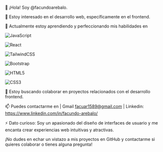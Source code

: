 👋 ¡Hola! Soy @facundoarebalo.

👀 Estoy interesado en el desarrollo web, específicamente en el frontend.

🌱 Actualmente estoy aprendiendo y perfeccionando mis habilidades en 


![JavaScript](https://img.shields.io/badge/javascript-%23323330.svg?style=for-the-badge&logo=javascript&logoColor=%23F7DF1E)

![React](https://img.shields.io/badge/react-%2320232a.svg?style=for-the-badge&logo=react&logoColor=%2361DAFB) 

![TailwindCSS](https://img.shields.io/badge/tailwindcss-%2338B2AC.svg?style=for-the-badge&logo=tailwind-css&logoColor=white) 

![Bootstrap](https://img.shields.io/badge/bootstrap-%238511FA.svg?style=for-the-badge&logo=bootstrap&logoColor=white)

![HTML5](https://img.shields.io/badge/html5-%23E34F26.svg?style=for-the-badge&logo=html5&logoColor=white) 

![CSS3](https://img.shields.io/badge/css3-%231572B6.svg?style=for-the-badge&logo=css3&logoColor=white)


💞️ Estoy buscando colaborar en proyectos relacionados con el desarrollo frontend.


📫 Puedes contactarme en | Gmail facuar1589@gmail.com | Linkedin: https://www.linkedin.com/in/facundo-arebalo/


⚡ Dato curioso: Soy un apasionado del diseño de interfaces de usuario y me encanta crear experiencias web intuitivas y atractivas.


¡No dudes en echar un vistazo a mis proyectos en GitHub y contactarme si quieres colaborar o tienes alguna pregunta!


